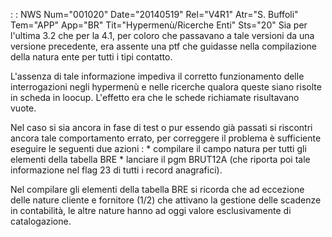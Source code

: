  :  : NWS Num="001020" Date="20140519" Rel="V4R1" Atr="S. Buffoli" Tem="APP" App="BR" Tit="Hypermenù/Ricerche Enti" Sts="20"
Sia per l'ultima 3.2 che per la 4.1, per coloro che passavano a tale versioni da una versione precedente, era assente una ptf che guidasse nella compilazione della natura ente per tutti i tipi contatto.

L'assenza di tale informazione impediva il corretto funzionamento delle interrogazioni negli hypermenù e nelle ricerche qualora queste siano risolte in scheda in loocup. L'effetto era che le schede richiamate risultavano vuote.

Nel caso si sia ancora in fase di test o pur essendo già passati si riscontri ancora tale comportamento errato, per correggere il problema è sufficiente eseguire le seguenti due azioni : 
\* compilare il campo natura per tutti gli elementi della tabella BRE
\* lanciare il pgm BRUT12A (che riporta poi tale informazione nel flag 23 di tutti i record anagrafici).

Nel compilare gli elementi della tabella BRE si ricorda che ad eccezione delle nature cliente e fornitore (1/2) che attivano la gestione delle scadenze in contabilità, le altre nature hanno ad oggi valore esclusivamente di catalogazione.
